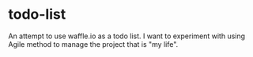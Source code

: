 # todo-list
An attempt to use waffle.io as a todo list. I want to experiment with using Agile method to manage the project that is "my life".
